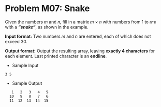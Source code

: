 # Problem M07: Snake
Given the numbers *m* and *n*, fill in a matrix *m* × *n* with numbers from 1 to ```m*n``` with a ***“snake”***, as shown in the example.

**Input format:** Two numbers *m* and *n* are entered, each of which does not exceed 30.

**Output format:** Output the resulting array, leaving **exactly 4 characters** for each element. Last printed character is an **endline**.

+ Sample Input

```
3 5
```
+ Sample Output
```
   1   2   3   4   5
  10   9   8   7   6
  11  12  13  14  15

```